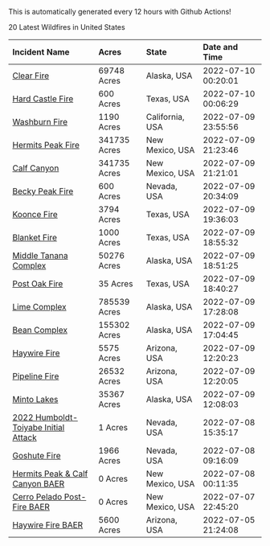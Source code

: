 This is automatically generated every 12 hours with Github Actions!

20 Latest Wildfires in United States

 | Incident Name | Acres | State | Date and Time |
|:---|:---|:---|:---|
| [Clear Fire](https://inciweb.nwcg.gov/incident/8178/) | 69748 Acres | Alaska, USA | 2022-07-10 00:20:01 |
| [Hard Castle Fire](https://inciweb.nwcg.gov/incident/8208/) | 600 Acres | Texas, USA | 2022-07-10 00:06:29 |
| [Washburn Fire](https://inciweb.nwcg.gov/incident/8209/) | 1190 Acres | California, USA | 2022-07-09 23:55:56 |
| [Hermits Peak Fire](https://inciweb.nwcg.gov/incident/8049/) | 341735 Acres | New Mexico, USA | 2022-07-09 21:23:46 |
| [Calf Canyon](https://inciweb.nwcg.gov/incident/8069/) | 341735 Acres | New Mexico, USA | 2022-07-09 21:21:01 |
| [Becky Peak Fire](https://inciweb.nwcg.gov/incident/8210/) | 600 Acres | Nevada, USA | 2022-07-09 20:34:09 |
| [Koonce Fire](https://inciweb.nwcg.gov/incident/8203/) | 3794 Acres | Texas, USA | 2022-07-09 19:36:03 |
| [Blanket Fire](https://inciweb.nwcg.gov/incident/8211/) | 1000 Acres | Texas, USA | 2022-07-09 18:55:32 |
| [Middle Tanana Complex](https://inciweb.nwcg.gov/incident/8201/) | 50276 Acres | Alaska, USA | 2022-07-09 18:51:25 |
| [Post Oak Fire](https://inciweb.nwcg.gov/incident/8206/) | 35 Acres | Texas, USA | 2022-07-09 18:40:27 |
| [Lime Complex](https://inciweb.nwcg.gov/incident/8173/) | 785539 Acres | Alaska, USA | 2022-07-09 17:28:08 |
| [Bean Complex](https://inciweb.nwcg.gov/incident/8183/) | 155302 Acres | Alaska, USA | 2022-07-09 17:04:45 |
| [Haywire Fire](https://inciweb.nwcg.gov/incident/8155/) | 5575 Acres | Arizona, USA | 2022-07-09 12:20:23 |
| [Pipeline Fire](https://inciweb.nwcg.gov/incident/8152/) | 26532 Acres | Arizona, USA | 2022-07-09 12:20:05 |
| [Minto Lakes](https://inciweb.nwcg.gov/incident/8182/) | 35367 Acres | Alaska, USA | 2022-07-09 12:08:03 |
| [2022 Humboldt-Toiyabe Initial Attack](https://inciweb.nwcg.gov/incident/8170/) | 1 Acres | Nevada, USA | 2022-07-08 15:35:17 |
| [Goshute Fire](https://inciweb.nwcg.gov/incident/8180/) | 1966 Acres | Nevada, USA | 2022-07-08 09:16:09 |
| [Hermits Peak & Calf Canyon BAER](https://inciweb.nwcg.gov/incident/8104/) | 0 Acres | New Mexico, USA | 2022-07-08 00:11:35 |
| [Cerro Pelado Post-Fire BAER](https://inciweb.nwcg.gov/incident/8118/) | 0 Acres | New Mexico, USA | 2022-07-07 22:45:20 |
| [Haywire Fire BAER](https://inciweb.nwcg.gov/incident/8179/) | 5600 Acres | Arizona, USA | 2022-07-05 21:24:08 |
